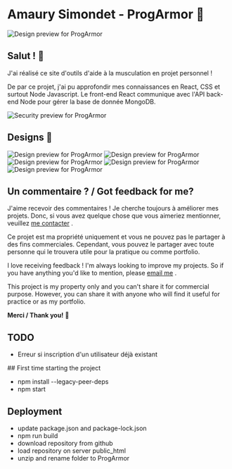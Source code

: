 # Amaury Simondet - ProgArmor 💪

![Design preview for ProgArmor](./client/src/images/designs/inscription.webp)

## Salut ! 👋

J'ai réalisé ce site d'outils d'aide à la musculation en projet personnel !

De par ce projet, j'ai pu approfondir mes connaissances en React, CSS et surtout Node Javascript.
Le front-end React communique avec l'API back-end Node pour gérer la base de donnée MongoDB.

![Security preview for ProgArmor](./client/src/images/designs/security.webp)

## Designs 📸

![Design preview for ProgArmor](./client/src/images/designs/welcome.webp)
![Design preview for ProgArmor](./client/src/images/designs/session.webp)
![Design preview for ProgArmor](./client/src/images/designs/historique.webp)
![Design preview for ProgArmor](./client/src/images/designs/stats.webp)
![Design preview for ProgArmor](./client/src/images/designs/compte.webp)

## Un commentaire ? / Got feedback for me?

J'aime recevoir des commentaires ! Je cherche toujours à améliorer mes projets. Donc, si vous avez quelque chose que vous aimeriez mentionner, veuillez [me contacter](mailto:amaury.simondet@hotmail.com "email") .

Ce projet est ma propriété uniquement et vous ne pouvez pas le partager à des fins commerciales. Cependant, vous pouvez le partager avec toute personne qui le trouvera utile pour la pratique ou comme portfolio.

I love receiving feedback ! I'm always looking to improve my projects. So if you have anything you'd like to mention, please [email me](mailto:amaury.simondet@hotmail.com "email") .

This project is my property only and you can't share it for commercial purpose. However, you can share it with anyone who will find it useful for practice or as my portfolio.

**Merci / Thank you!** 🚀

## TODO
- Erreur si inscription d'un utilisateur déjà existant

## First time starting the project
- npm install --legacy-peer-deps
- npm start

## Deployment
- update package.json and package-lock.json
- npm run build
- download repository from github
- load repository on server public_html
- unzip and rename folder to ProgArmor